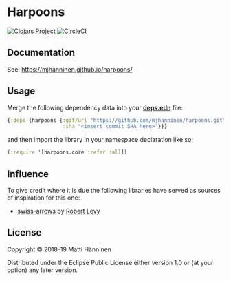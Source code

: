 # Harpoons

[![Clojars Project](https://img.shields.io/clojars/v/harpoons.svg)](https://clojars.org/harpoons) [![CircleCI](https://circleci.com/gh/mjhanninen/harpoons.svg?style=svg)](https://circleci.com/gh/mjhanninen/harpoons)

## Documentation

See: https://mjhanninen.github.io/harpoons/

## Usage

Merge the following dependency data into your
[**deps.edn**](https://clojure.org/reference/deps_and_cli) file:

```clojure
{:deps {harpoons {:git/url "https://github.com/mjhanninen/harpoons.git"
                  :sha "<insert commit SHA here>"}}}
```

and then import the library in your namespace declaration like so:

```clojure
(:require '[harpoons.core :refer :all])
```

## Influence

To give credit where it is due the following libraries have served as sources
of inspiration for this one:

- [swiss-arrows](https://github.com/rplevy/swiss-arrows) by [Robert
  Levy](https://github.com/rplevy)

## License

Copyright © 2018-19 Matti Hänninen

Distributed under the Eclipse Public License either version 1.0 or (at your
option) any later version.
